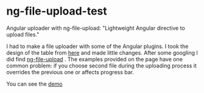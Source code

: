 # ng-file-upload-test
Angular uploader with ng-file-upload: "Lightweight Angular directive to upload files."

I had to make a file uploader with some of the Angular plugins. I took the design of the table from [here](http://www.bootply.com/JnOYtO9xzn) and made little changes. After some googling I did find [ng-file-upload](https://github.com/danialfarid/ng-file-upload) . The examples provided on the page have one common problem: if you choose second file during the uploading process it overrides the previous one or affects progress bar.

You can see the [demo](https://jsfiddle.net/Georgy/58oL5g4c/4/)
